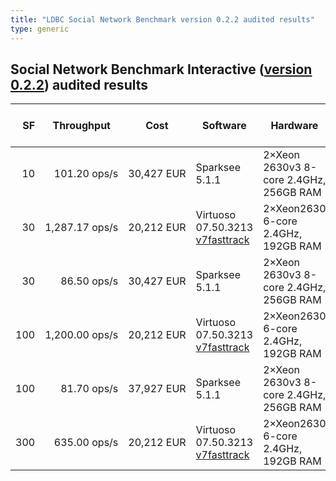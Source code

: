 ```yaml
---
title: "LDBC Social Network Benchmark version 0.2.2 audited results"
type: generic
---
```


## Social Network Benchmark Interactive ([version 0.2.2](https://github.com/ldbc/ldbc_snb_docs/blob/8d325657069b444dd79fe21c770ecc9d88cc2c53/LDBC_SNB_v0.2.2.pdf)) audited results 

|                                            **SF** | **Throughput**                               | **Cost**        | **Software**                                                                          | **Hardware**                           | **Test Sponsor**                                                 | **Date**                                            | **Full Disclosure Report**                                          |
| ------------------------------------------------: | ------------------------------------------------------ | --------------- | ------------------------------------------------------------------------------------- | -------------------------------------- | ---------------------------------------------------------------- | --------------------------------------------------- | ------------------------------------------------------------------- |
|  <div style="text-align:right!important">10</div> | <div style="text-align:right!important; margin-left:0">101.20&nbsp;ops/s</div>   | 30,427&nbsp;EUR | Sparksee 5.1.1                                                                        | 2×Xeon 2630v3 8-core 2.4GHz, 256GB RAM | [Sparsity Technologies SA](http://www.sparsity-technologies.com) | <time style="white-space: nowrap">2015-04-27</time> | [Full Disclosure Report](../LDBC_SNB_I_20150427_SF10_sparksee.pdf)  |
|  <div style="text-align:right!important">30</div> | <div style="text-align:right!important; margin-left:0">1,287.17&nbsp;ops/s</div> | 20,212&nbsp;EUR | Virtuoso 07.50.3213 [v7fasttrack](https://github.com/v7fasttrack/virtuoso-opensource) | 2×Xeon2630 6-core 2.4GHz, 192GB RAM    | [OpenLink Software](http://www.openlinksw.com)                   | <time style="white-space: nowrap">2015-04-27</time> | [Full Disclosure Report](../LDBC_SNB_I_20150427_SF30_virtuoso.pdf)  |
|  <div style="text-align:right!important">30</div> | <div style="text-align:right!important; margin-left:0">86.50&nbsp;ops/s</div>    | 30,427&nbsp;EUR | Sparksee 5.1.1                                                                        | 2×Xeon 2630v3 8-core 2.4GHz, 256GB RAM | [Sparsity Technologies SA](http://www.sparsity-technologies.com) | <time style="white-space: nowrap">2015-04-27</time> | [Full Disclosure Report](../LDBC_SNB_I_20150427_SF30_sparksee.pdf)  |
| <div style="text-align:right!important">100</div> | <div style="text-align:right!important; margin-left:0">1,200.00&nbsp;ops/s</div> | 20,212&nbsp;EUR | Virtuoso 07.50.3213 [v7fasttrack](https://github.com/v7fasttrack/virtuoso-opensource) | 2×Xeon2630 6-core 2.4GHz, 192GB RAM    | [OpenLink Software](http://www.openlinksw.com)                   | <time style="white-space: nowrap">2015-04-27</time> | [Full Disclosure Report](../LDBC_SNB_I_20150427_SF100_virtuoso.pdf) |
| <div style="text-align:right!important">100</div> | <div style="text-align:right!important; margin-left:0">81.70&nbsp;ops/s</div>    | 37,927&nbsp;EUR | Sparksee 5.1.1                                                                        | 2×Xeon 2630v3 8-core 2.4GHz, 256GB RAM | [Sparsity Technologies SA](http://www.sparsity-technologies.com) | <time style="white-space: nowrap">2015-04-27</time> | [Full Disclosure Report](../LDBC_SNB_I_20150427_SF100_sparksee.pdf) |
| <div style="text-align:right!important">300</div> | <div style="text-align:right!important; margin-left:0">635.00&nbsp;ops/s</div>   | 20,212&nbsp;EUR | Virtuoso 07.50.3213 [v7fasttrack](https://github.com/v7fasttrack/virtuoso-opensource) | 2×Xeon2630 6-core 2.4GHz, 192GB RAM    | [OpenLink Software](http://www.openlinksw.com)                   | <time style="white-space: nowrap">2015-04-27</time> | [Full Disclosure Report](../LDBC_SNB_I_20150427_SF300_virtuoso.pdf) |

